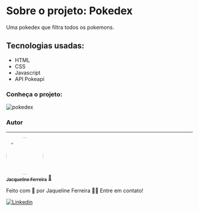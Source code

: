 # Sobre o projeto: Pokedex
Uma pokedex que filtra todos os pokemons.


## Tecnologias usadas:

* HTML 
* CSS
* Javascript
* API Pokeapi

### Conheça o projeto:

![pokedex](https://user-images.githubusercontent.com/64090350/157752287-f7a244ec-4160-4fc8-bb46-67b90c25882b.jpg)




### Autor
---

<a href="https://augecode.com/">
 <img style="border-radius: 50%;" src="https://avatars.githubusercontent.com/jacqueline-dev" width="100px;" alt=""/>
 <br />
 <sub><b>Jacqueline Ferreira</b></sub></a> <a href="https://augecode.com/" title="Augecode">🚀</a>


Feito com 💜 por Jaqueline Ferreira 👋🏽 Entre em contato!

[![Linkedin](https://img.shields.io/badge/Meu%20Perfil-Linkdin-blueviolet)](https://www.linkedin.com/in/jacqueline-ferreira-a152761a5/)
